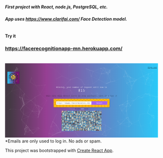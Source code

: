 
##### First project with React, node.js, PostgreSQL, etc.

##### App uses https://www.clarifai.com/ Face Detection model. 

#

#### Try it
### https://facerecognitionapp-mn.herokuapp.com/

#
![Image of overwiev](https://raw.githubusercontent.com/mikolajnowak97/facerecognitionapp/master/_images/overview.png)
*Emails are only used to log in. No ads or spam.

This project was bootstrapped with [Create React App](https://github.com/facebook/create-react-app).

